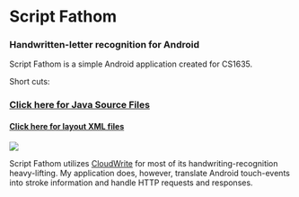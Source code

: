 <h1>Script Fathom</h1>
<h3>Handwritten-letter recognition for Android</h3>

<p>
Script Fathom is a simple Android application created for CS1635.
</p>

<p>Short cuts:</p>
<h3><a href="https://github.com/buckyoung/ScriptFathom/tree/master/src/main/java/edu/pitt/bcy3/scriptfathom">Click here for Java Source Files</a></h3>
<h4><a href="https://github.com/buckyoung/ScriptFathom/tree/master/src/main/res/layout">Click here for layout XML files</a> </h4>
<p>
<img src="http://buckyoung.com/wp-res/portfolio/script/2.png" />
</p>
<p>
Script Fathom utilizes <a href="http://cwritepad.appspot.com">CloudWrite</a> for most
of its handwriting-recognition heavy-lifting. My application does, however,
translate Android touch-events into stroke information and handle HTTP requests
and responses.
</p>


